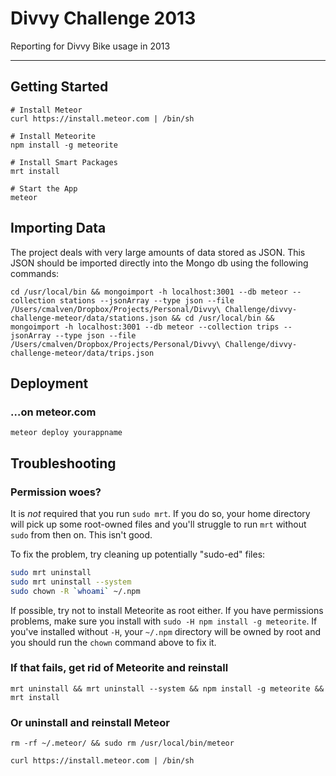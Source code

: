 # Divvy Challenge 2013

Reporting for Divvy Bike usage in 2013

----

## Getting Started


```
# Install Meteor
curl https://install.meteor.com | /bin/sh

# Install Meteorite
npm install -g meteorite

# Install Smart Packages
mrt install

# Start the App
meteor
```

## Importing Data

The project deals with very large amounts of data stored as JSON. This JSON should be imported directly into the Mongo db using the following commands:

    cd /usr/local/bin && mongoimport -h localhost:3001 --db meteor --collection stations --jsonArray --type json --file /Users/cmalven/Dropbox/Projects/Personal/Divvy\ Challenge/divvy-challenge-meteor/data/stations.json && cd /usr/local/bin && mongoimport -h localhost:3001 --db meteor --collection trips --jsonArray --type json --file /Users/cmalven/Dropbox/Projects/Personal/Divvy\ Challenge/divvy-challenge-meteor/data/trips.json

## Deployment

### …on meteor.com

```
meteor deploy yourappname
```

## Troubleshooting

### Permission woes?

It is *not* required that you run `sudo mrt`. If you do so, your home directory will pick up some root-owned files and you'll struggle to run `mrt` without `sudo` from then on. This isn't good.

To fix the problem, try cleaning up potentially "sudo-ed" files:

```bash
sudo mrt uninstall
sudo mrt uninstall --system
sudo chown -R `whoami` ~/.npm
```

If possible, try not to install Meteorite as root either. If you have permissions problems, make sure you install with `sudo -H npm install -g meteorite`. If you've installed without `-H`, your `~/.npm` directory will be owned by root and you should run the `chown` command above to fix it.

### If that fails, get rid of Meteorite and reinstall
```
mrt uninstall && mrt uninstall --system && npm install -g meteorite && mrt install
```

### Or uninstall and reinstall Meteor
```
rm -rf ~/.meteor/ && sudo rm /usr/local/bin/meteor

curl https://install.meteor.com | /bin/sh
```